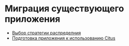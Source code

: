 # Миграция существующего приложения

- [Выбор стратегии распределния](10-identify-distribution-strategy.md)
- [Подготовка приложения к использованию Citus](20-prepare-app-for-citus.md)
